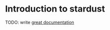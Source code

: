 # Introduction to stardust

TODO: write [great documentation](http://jacobian.org/writing/what-to-write/)
